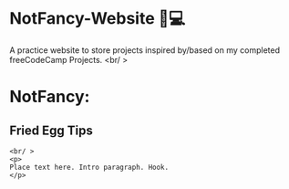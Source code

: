 # NotFancy-Website 🎀💻
A practice website to store projects inspired by/based on my completed freeCodeCamp Projects.
<br/ >
<html>
  <body>
    <h1>NotFancy:</h1>
    <h2>Fried Egg Tips</h2>
    
    <br/ >
    <p>
    Place text here. Intro paragraph. Hook.
    </p>
    
  </body>
</html>
